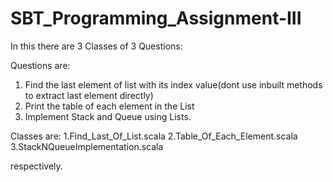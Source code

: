 # SBT_Programming_Assignment-III

In this there are 3 Classes of 3 Questions:
 
Questions are:
 1. Find the last element of list with its index value(dont use inbuilt methods to extract last 							element directly)
 2. Print the table of each element in the List
 3. Implement Stack and Queue using Lists.

Classes are:
 1.Find_Last_Of_List.scala
 2.Table_Of_Each_Element.scala
 3.StackNQueueImplementation.scala
 
respectively.
